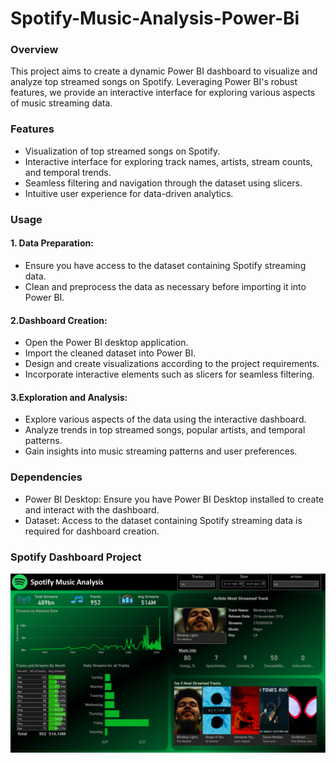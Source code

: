 # Spotify-Music-Analysis-Power-Bi
### Overview
This project aims to create a dynamic Power BI dashboard to visualize and analyze top streamed songs on Spotify. Leveraging Power BI's robust features, we provide an interactive interface for exploring various aspects of music streaming data.

### Features
+ Visualization of top streamed songs on Spotify.
+ Interactive interface for exploring track names, artists, stream counts, and temporal trends.
+ Seamless filtering and navigation through the dataset using slicers.
+ Intuitive user experience for data-driven analytics.
### Usage
#### 1. Data Preparation:

* Ensure you have access to the dataset containing Spotify streaming data.
* Clean and preprocess the data as necessary before importing it into Power BI.
#### 2.Dashboard Creation:

* Open the Power BI desktop application.
* Import the cleaned dataset into Power BI.
* Design and create visualizations according to the project requirements.
* Incorporate interactive elements such as slicers for seamless filtering.
#### 3.Exploration and Analysis:

* Explore various aspects of the data using the interactive dashboard.
* Analyze trends in top streamed songs, popular artists, and temporal patterns.
* Gain insights into music streaming patterns and user preferences.
### Dependencies
+ Power BI Desktop: Ensure you have Power BI Desktop installed to create and interact with the dashboard.
+ Dataset: Access to the dataset containing Spotify streaming data is required for dashboard creation.
### Spotify Dashboard Project
![image alt](https://github.com/Fayyas-kp/Spotify-Music-Analysis-Power-Bi/blob/be6956436fb228c8912f979c79def5b855e59970/Spotify%20Dashboard.png)
